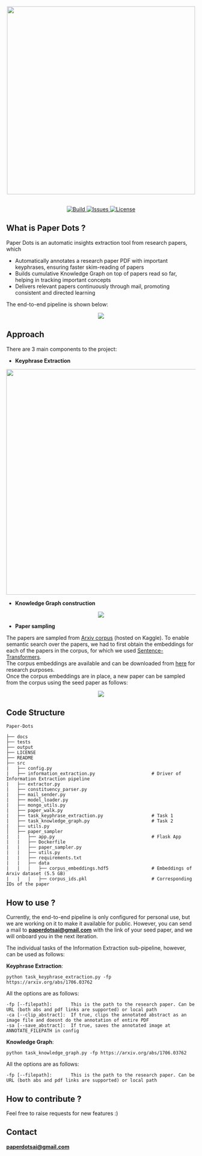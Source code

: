 <p align="center">
  <br>
  <img  src="docs/logo3.png" width=500>
  </br>
</p>

<p align="center">
  <br>
    <a href="https://travis-ci.com/harshit158/paper-insights">
        <img alt="Build" src="https://travis-ci.com/harshit158/paper-insights.svg?branch=main">
    </a>
    <a href="https://img.shields.io/github/issues/harshit158/paper-insights">
        <img alt="Issues" src="https://img.shields.io/github/issues/harshit158/paper-insights">
    </a>
    <a href="https://img.shields.io/github/license/harshit158/paper-insights">
        <img alt="License" src="https://img.shields.io/github/license/harshit158/paper-insights">
    </a>
  </br>
</p>

## What is Paper Dots ?
Paper Dots is an automatic insights extraction tool from research papers, which 
* Automatically annotates a research paper PDF with important keyphrases, ensuring faster skim-reading of papers
* Builds cumulative Knowledge Graph on top of papers read so far, helping in tracking important concepts
* Delivers relevant papers continuously through mail, promoting consistent and directed learning

The end-to-end pipeline is shown below:

<p align="center">
  <img  src="docs/pipeline.png">
</p>

## Approach
There are 3 main components to the project:
* **Keyphrase Extraction**
<p align="center">
  <img  src="docs/annotated.png" width=600>
</p>

* **Knowledge Graph construction**
<p align="center">
  <img  src="docs/knowledge_graph_demo.gif">
</p>

* **Paper sampling**

The papers are sampled from [Arxiv corpus](https://www.kaggle.com/Cornell-University/arxiv) (hosted on Kaggle). To enable semantic search over the papers, we had to first obtain the embeddings for each of the papers in the corpus, for which we used [Sentence-Transformers](https://github.com/UKPLab/sentence-transformers).  
The corpus embeddings are available and can be downloaded from [here](https://drive.google.com/file/d/1EDdcti5J0y4L1jvuiEdpKAHDkGfJf7LT/view?usp=sharing) for research purposes.  
Once the corpus embeddings are in place, a new paper can be sampled from the corpus using the seed paper as follows:


<p align="center">
  <img  src="docs/paper-sampling.png">
</p>


## Code Structure
> 

    Paper-Dots
    
    ├── docs
    ├── tests
    ├── output
    ├── LICENSE
    ├── README
    ├── src
    |   ├── config.py
    |   ├── information_extraction.py                     # Driver of Information Extraction pipeline
    |   ├── extractor.py
    |   ├── constituency_parser.py
    |   ├── mail_sender.py
    |   ├── model_loader.py
    |   ├── mongo_utils.py
    |   ├── paper_walk.py
    |   ├── task_keyphrase_extraction.py                  # Task 1
    |   ├── task_knowledge_graph.py                       # Task 2
    |   ├── utils.py
    │   ├── paper_sampler                                 
    |   |   ├── app.py                                    # Flask App
    |   |   ├── Dockerfile
    |   |   ├── paper_sampler.py
    |   |   ├── utils.py
    |   |   ├── requirements.txt
    |   |   ├── data
    |   |   |   ├── corpus_embeddings.hdf5                # Embeddings of Arxiv dataset (5.5 GB)
    |   |   |   ├── corpus_ids.pkl                        # Corresponding IDs of the paper
    
    
    

## How to use ?
Currently, the end-to-end pipeline is only configured for personal use, but we are working on it to make it available for public.
However, you can send a mail to **paperdotsai@gmail.com** with the link of your seed paper, and we will onboard you in the next iteration.

The individual tasks of the Information Extraction sub-pipeline, however, can be used as follows:

**Keyphrase Extraction**:  
```
python task_keyphrase_extraction.py -fp https://arxiv.org/abs/1706.03762
```
All the options are as follows:
```
-fp [--filepath]:       This is the path to the research paper. Can be URL (both abs and pdf links are supported) or local path
-ca [--clip_abstract]:  If true, clips the annotated abstract as an image file and doesnt do the annotation of entire PDF
-sa [--save_abstract]:  If true, saves the annotated image at ANNOTATE_FILEPATH in config
```

**Knowledge Graph**:  
```
python task_knowledge_graph.py -fp https://arxiv.org/abs/1706.03762
```
All the options are as follows:
```
-fp [--filepath]:       This is the path to the research paper. Can be URL (both abs and pdf links are supported) or local path
```

## How to contribute ?
Feel free to raise requests for new features :)

## Contact
**paperdotsai@gmail.com**
